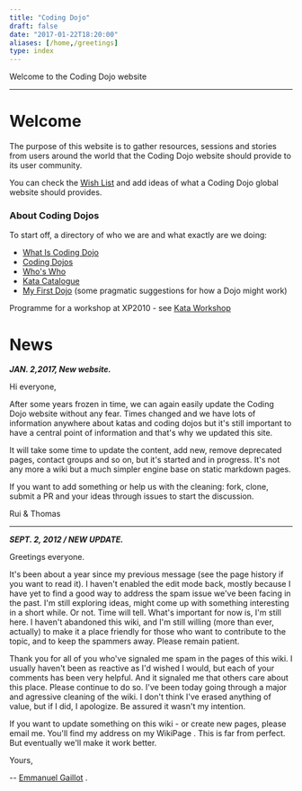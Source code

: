 ```yaml
---
title: "Coding Dojo"
draft: false
date: "2017-01-22T18:20:00"
aliases: [/home,/greetings]
type: index
---
```

Welcome to the Coding Dojo website

------------------------------------------------------------------------

# Welcome
The purpose of this website is to gather resources, sessions and stories from
users around the world that the Coding Dojo website should provide to its user
community.

You can check the [Wish List](/WishList) and add ideas of what a Coding Dojo
global website should provides.

### About Coding Dojos
To start off, a directory of who we are and what exactly are we doing:

-   [What Is Coding Dojo](/WhatIsCodingDojo)
-   [Coding Dojos](/CodingDojos)
-   [Who's Who](/WhosWho)
-   [Kata Catalogue](/KataCatalogue)
-   [My First Dojo](/MyFirstDojo) (some pragmatic suggestions for how a
    Dojo might work)

Programme for a workshop at XP2010 - see [Kata Workshop](/KataWorkshop)


# News

***JAN. 2,2017, New website.***

Hi everyone,

After some years frozen in time, we can again easily update the Coding Dojo
website without any fear. Times changed and we have lots of information anywhere
about katas and coding dojos but it's still important to have a central point of
information and that's why we updated this site.

It will take some time to update the content, add new, remove deprecated pages,
contact groups and so on, but it's started and in progress. It's not any more a
wiki but a much simpler engine base on static markdown pages.

If you want to add something or help us with the cleaning: fork, clone, submit a
PR and your ideas through issues to start the discussion.

Rui & Thomas

----------------

***SEPT. 2, 2012 / NEW UPDATE.***

Greetings everyone.

It's been about a year since my previous message (see the page history
if you want to read it). I haven't enabled the edit mode back, mostly
because I have yet to find a good way to address the spam issue we've
been facing in the past. I'm still exploring ideas, might come up with
something interesting in a short while. Or not. Time will tell. What's
important for now is, I'm still here. I haven't abandoned this wiki, and
I'm still willing (more than ever, actually) to make it a place friendly
for those who want to contribute to the topic, and to keep the spammers
away. Please remain patient.

Thank you for all of you who've signaled me spam in the pages of this
wiki. I usually haven't been as reactive as I'd wished I would, but each
of your comments has been very helpful. And it signaled me that others
care about this place. Please continue to do so. I've been today going
through a major and agressive cleaning of the wiki. I don't think I've
erased anything of value, but if I did, I apologize. Be assured it
wasn't my intention.

If you want to update something on this wiki - or create new pages,
please email me. You'll find my address on my WikiPage . This is far
from perfect. But eventually we'll make it work better.

Yours,

-- [Emmanuel Gaillot](/people/EmmanuelGaillot) .
